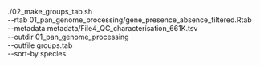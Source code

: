 ./02_make_groups_tab.sh \
  --rtab 01_pan_genome_processing/gene_presence_absence_filtered.Rtab \
  --metadata metadata/File4_QC_characterisation_661K.tsv \
  --outdir 01_pan_genome_processing \
  --outfile groups.tab \
  --sort-by species

